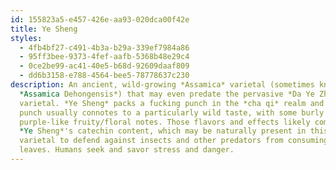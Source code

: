 ```yaml
---
id: 155823a5-e457-426e-aa93-020dca00f42e
title: Ye Sheng
styles:
  - 4fb4bf27-c491-4b3a-b29a-339ef7984a86
  - 95ff3bee-9373-4fef-aafb-5368b48e29c4
  - 0ce2be99-ac41-40e5-b68d-92609daaf809
  - dd6b3158-e788-4564-bee5-78778637c230
description: An ancient, wild-growing *Assamica* varietal (sometimes known as
  *Assamica Dehongensis*) that may even predate the pervasive *Da Ye Zhong*
  varietal. *Ye Sheng* packs a fucking punch in the *cha qi* realm and that
  punch usually connotes to a particularly wild taste, with some burly lemony
  purple-like fruity/floral notes. Those flavors and effects likely come from
  *Ye Sheng*'s catechin content, which may be naturally present in this wild
  varietal to defend against insects and other predators from consuming the
  leaves. Humans seek and savor stress and danger.
---
```

